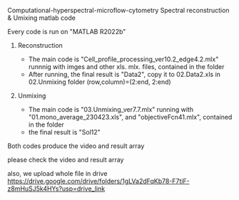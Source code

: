 Computational-hyperspectral-microflow-cytometry
Spectral reconstruction &amp; Umixing matlab code 


Every code is run on "MATLAB R2022b"

01. Reconstruction
	- The main code is "Cell_profile_processing_ver10.2_edge4.2.mlx"
		runnnig with imges and other xls. mlx. files, contained in the folder
	- After running, the final result is "Data2", copy it to 02.Data2.xls in 02.Unmixing folder
		(row,column)=(2:end, 2:end)

02. Unmixing
	- The main code is "03.Unmixing_ver7.7.mlx"
		running with "01.mono_average_230423.xls", and "objectiveFcn41.mlx", contained in the folder
	- the final result is "Sol12"


Both codes produce the video and result array

please check the video and result array



also, we upload whole file in drive
https://drive.google.com/drive/folders/1gLVa2dFqKb78-F7tiF-z8mHuSJ5k4HYs?usp=drive_link
